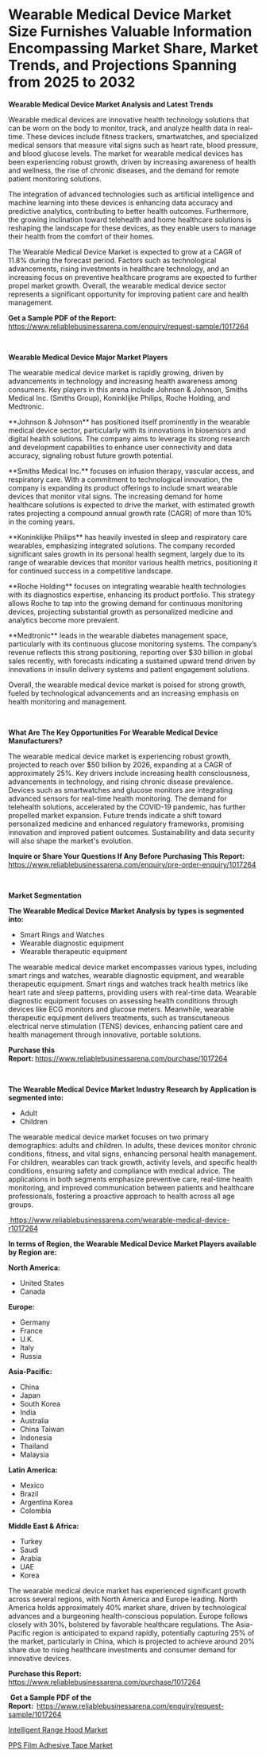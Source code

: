 <p><h1>Wearable Medical Device Market Size Furnishes Valuable Information Encompassing Market Share, Market Trends, and Projections Spanning from 2025 to 2032</h1></p><p><strong>Wearable Medical Device Market Analysis and Latest Trends</strong></p>
<p><p>Wearable medical devices are innovative health technology solutions that can be worn on the body to monitor, track, and analyze health data in real-time. These devices include fitness trackers, smartwatches, and specialized medical sensors that measure vital signs such as heart rate, blood pressure, and blood glucose levels. The market for wearable medical devices has been experiencing robust growth, driven by increasing awareness of health and wellness, the rise of chronic diseases, and the demand for remote patient monitoring solutions. </p><p>The integration of advanced technologies such as artificial intelligence and machine learning into these devices is enhancing data accuracy and predictive analytics, contributing to better health outcomes. Furthermore, the growing inclination toward telehealth and home healthcare solutions is reshaping the landscape for these devices, as they enable users to manage their health from the comfort of their homes.</p><p>The Wearable Medical Device Market is expected to grow at a CAGR of 11.8% during the forecast period. Factors such as technological advancements, rising investments in healthcare technology, and an increasing focus on preventive healthcare programs are expected to further propel market growth. Overall, the wearable medical device sector represents a significant opportunity for improving patient care and health management.</p></p>
<p><strong>Get a Sample PDF of the Report:&nbsp;</strong> <a href="https://www.reliablebusinessarena.com/enquiry/request-sample/1017264?utm_campaign=1143&utm_medium=2&utm_source=Github&utm_content=ia&utm_term=21032025&utm_id=wearable-medical-device">https://www.reliablebusinessarena.com/enquiry/request-sample/1017264</a></p>
<p>&nbsp;</p>
<p><strong>Wearable Medical Device Major Market Players</strong></p>
<p><p>The wearable medical device market is rapidly growing, driven by advancements in technology and increasing health awareness among consumers. Key players in this arena include Johnson & Johnson, Smiths Medical Inc. (Smiths Group), Koninklijke Philips, Roche Holding, and Medtronic.</p><p>**Johnson & Johnson** has positioned itself prominently in the wearable medical device sector, particularly with its innovations in biosensors and digital health solutions. The company aims to leverage its strong research and development capabilities to enhance user connectivity and data accuracy, signaling robust future growth potential.</p><p>**Smiths Medical Inc.** focuses on infusion therapy, vascular access, and respiratory care. With a commitment to technological innovation, the company is expanding its product offerings to include smart wearable devices that monitor vital signs. The increasing demand for home healthcare solutions is expected to drive the market, with estimated growth rates projecting a compound annual growth rate (CAGR) of more than 10% in the coming years.</p><p>**Koninklijke Philips** has heavily invested in sleep and respiratory care wearables, emphasizing integrated solutions. The company recorded significant sales growth in its personal health segment, largely due to its range of wearable devices that monitor various health metrics, positioning it for continued success in a competitive landscape.</p><p>**Roche Holding** focuses on integrating wearable health technologies with its diagnostics expertise, enhancing its product portfolio. This strategy allows Roche to tap into the growing demand for continuous monitoring devices, projecting substantial growth as personalized medicine and analytics become more prevalent.</p><p>**Medtronic** leads in the wearable diabetes management space, particularly with its continuous glucose monitoring systems. The company’s revenue reflects this strong positioning, reporting over $30 billion in global sales recently, with forecasts indicating a sustained upward trend driven by innovations in insulin delivery systems and patient engagement solutions.</p><p>Overall, the wearable medical device market is poised for strong growth, fueled by technological advancements and an increasing emphasis on health monitoring and management.</p></p>
<p>&nbsp;</p>
<p><strong>What Are The Key Opportunities For Wearable Medical Device Manufacturers?</strong></p>
<p><p>The wearable medical device market is experiencing robust growth, projected to reach over $50 billion by 2026, expanding at a CAGR of approximately 25%. Key drivers include increasing health consciousness, advancements in technology, and rising chronic disease prevalence. Devices such as smartwatches and glucose monitors are integrating advanced sensors for real-time health monitoring. The demand for telehealth solutions, accelerated by the COVID-19 pandemic, has further propelled market expansion. Future trends indicate a shift toward personalized medicine and enhanced regulatory frameworks, promising innovation and improved patient outcomes. Sustainability and data security will also shape the market's evolution.</p></p>
<p><strong>Inquire or Share Your Questions If Any Before Purchasing This Report:</strong> <a href="https://www.reliablebusinessarena.com/enquiry/pre-order-enquiry/1017264?utm_campaign=1143&utm_medium=2&utm_source=Github&utm_content=ia&utm_term=21032025&utm_id=wearable-medical-device">https://www.reliablebusinessarena.com/enquiry/pre-order-enquiry/1017264</a></p>
<p>&nbsp;</p>
<p><strong>Market Segmentation</strong></p>
<p><strong>The Wearable Medical Device Market Analysis by types is segmented into:</strong></p>
<p><ul><li>Smart Rings and Watches</li><li>Wearable diagnostic equipment</li><li>Wearable therapeutic equipment</li></ul></p>
<p><p>The wearable medical device market encompasses various types, including smart rings and watches, wearable diagnostic equipment, and wearable therapeutic equipment. Smart rings and watches track health metrics like heart rate and sleep patterns, providing users with real-time data. Wearable diagnostic equipment focuses on assessing health conditions through devices like ECG monitors and glucose meters. Meanwhile, wearable therapeutic equipment delivers treatments, such as transcutaneous electrical nerve stimulation (TENS) devices, enhancing patient care and health management through innovative, portable solutions.</p></p>
<p><strong>Purchase this Report:&nbsp;</strong><a href="https://www.reliablebusinessarena.com/purchase/1017264?utm_campaign=1143&utm_medium=2&utm_source=Github&utm_content=ia&utm_term=21032025&utm_id=wearable-medical-device">https://www.reliablebusinessarena.com/purchase/1017264</a></p>
<p>&nbsp;</p>
<p><strong>The Wearable Medical Device Market Industry Research by Application is segmented into:</strong></p>
<p><ul><li>Adult</li><li>Children</li></ul></p>
<p><p>The wearable medical device market focuses on two primary demographics: adults and children. In adults, these devices monitor chronic conditions, fitness, and vital signs, enhancing personal health management. For children, wearables can track growth, activity levels, and specific health conditions, ensuring safety and compliance with medical advice. The applications in both segments emphasize preventive care, real-time health monitoring, and improved communication between patients and healthcare professionals, fostering a proactive approach to health across all age groups.</p></p>
<p><a href="https://www.reliablebusinessarena.com/wearable-medical-device-r1017264?utm_campaign=1143&utm_medium=2&utm_source=Github&utm_content=ia&utm_term=21032025&utm_id=wearable-medical-device">&nbsp;https://www.reliablebusinessarena.com/wearable-medical-device-r1017264</a></p>
<p><strong>In terms of Region, the Wearable Medical Device Market Players available by Region are:</strong></p>
<p>
    <p> <strong> North America: </strong>
        <ul>
            <li>United States</li>
            <li>Canada</li>
        </ul>
        </p> 
    <p> <strong> Europe: </strong>
        <ul>
            <li>Germany</li>
            <li>France</li>
            <li>U.K.</li>
            <li>Italy</li>
            <li>Russia</li>
        </ul>
        </p> 
    <p> <strong> Asia-Pacific: </strong>
        <ul>
            <li>China</li>
            <li>Japan</li>
            <li>South Korea</li>
            <li>India</li>
            <li>Australia</li>
            <li>China Taiwan</li>
            <li>Indonesia</li>
            <li>Thailand</li>
            <li>Malaysia</li>
        </ul>
        </p> 
    <p> <strong> Latin America: </strong>
        <ul>
            <li>Mexico</li>
            <li>Brazil</li>
            <li>Argentina Korea</li>
            <li>Colombia</li>
        </ul>
        </p> 
    <p> <strong> Middle East & Africa: </strong>
        <ul>
            <li>Turkey</li>
            <li>Saudi</li>
            <li>Arabia</li>
            <li>UAE</li>
            <li>Korea</li>
        </ul>
    </p>
    </p>
<p><p>The wearable medical device market has experienced significant growth across several regions, with North America and Europe leading. North America holds approximately 40% market share, driven by technological advances and a burgeoning health-conscious population. Europe follows closely with 30%, bolstered by favorable healthcare regulations. The Asia-Pacific region is anticipated to expand rapidly, potentially capturing 25% of the market, particularly in China, which is projected to achieve around 20% share due to rising healthcare investments and consumer demand for innovative devices.</p></p>
<p><strong>Purchase this Report: </strong><a href="https://www.reliablebusinessarena.com/purchase/1017264?utm_campaign=1143&utm_medium=2&utm_source=Github&utm_content=ia&utm_term=21032025&utm_id=wearable-medical-device">https://www.reliablebusinessarena.com/purchase/1017264</a></p>
<p>&nbsp;<strong>Get a Sample PDF of the Report:&nbsp;&nbsp;</strong><a href="https://www.reliablebusinessarena.com/enquiry/request-sample/1017264?utm_campaign=1143&utm_medium=2&utm_source=Github&utm_content=ia&utm_term=21032025&utm_id=wearable-medical-device">https://www.reliablebusinessarena.com/enquiry/request-sample/1017264</a></p>
<p><strong></strong></p>
<p><p><a href="https://github.com/bramsklizas/Market-Research-Report-List-1/blob/main/intelligent-range-hood-market.md?utm_campaign=1143&utm_medium=2&utm_source=Github&utm_content=ia&utm_term=21032025&utm_id=wearable-medical-device">Intelligent Range Hood Market</a></p><p><a href="https://github.com/stohllaackdw/Market-Research-Report-List-1/blob/main/pps-film-adhesive-tape-market.md?utm_campaign=1143&utm_medium=2&utm_source=Github&utm_content=ia&utm_term=21032025&utm_id=wearable-medical-device">PPS Film Adhesive Tape Market</a></p></p>